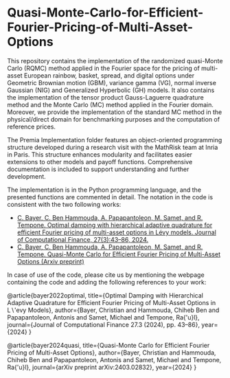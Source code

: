 # Quasi-Monte-Carlo-for-Efficient-Fourier-Pricing-of-Multi-Asset-Options

This repository contains the implementation of the randomized quasi-Monte Carlo (RQMC) method applied in the Fourier space for the pricing of multi-asset European rainbow, basket, spread, and digital options under Geometric Brownian motion (GBM), variance gamma (VG), normal inverse Gaussian (NIG) and Generalized Hyperbolic (GH) models.  It also contains the implementation of the tensor product Gauss-Laguerre quadrature method and the Monte Carlo (MC) method applied in the Fourier domain. Moreover, we provide the implementation of the standard MC method in the physical/direct domain for benchmarking purposes and the computation of reference prices.

The Premia Implementation folder features an object-oriented programming structure developed during a research visit with the MathRisk team at Inria in Paris. This structure enhances modularity and facilitates easier extensions to other models and payoff functions. Comprehensive documentation is included to support understanding and further development.

The implementation is in the Python programming language, and the presented functions are commented in detail. 
The notation in the code is consistent with the two following works:
- [C. Bayer, C. Ben Hammouda, A. Papapantoleon, M. Samet, and R. Tempone. Optimal damping with hierarchical adaptive quadrature for efficient Fourier pricing of multi-asset options in Lévy models. Journal of Computational Finance, 27(3):43–86, 2024.](https://arxiv.org/abs/2203.08196)
- [C. Bayer, C. Ben Hammouda, A. Papapantoleon, M. Samet, and R. Tempone. Quasi-Monte Carlo for Efficient Fourier Pricing of Multi-Asset Options (Arxiv preprint)](https://arxiv.org/abs/2403.02832)


In case of use of the code, please cite us by mentioning the webpage containing the code and adding the following references to your work:

@article{bayer2022optimal,
  title={Optimal Damping with Hierarchical Adaptive Quadrature for Efficient Fourier Pricing of Multi-Asset Options in L$\backslash$'evy Models},
  author={Bayer, Christian and Hammouda, Chiheb Ben and Papapantoleon, Antonis and Samet, Michael and Tempone, Ra{\'u}l},
  journal={Journal of Computational Finance 27.3 (2024), pp. 43–86},
  year={2024}
}

@article{bayer2024quasi,
  title={Quasi-Monte Carlo for Efficient Fourier Pricing of Multi-Asset Options},
  author={Bayer, Christian and Hammouda, Chiheb Ben and Papapantoleon, Antonis and Samet, Michael and Tempone, Ra{\'u}l},
  journal={arXiv preprint arXiv:2403.02832},
  year={2024}
}
